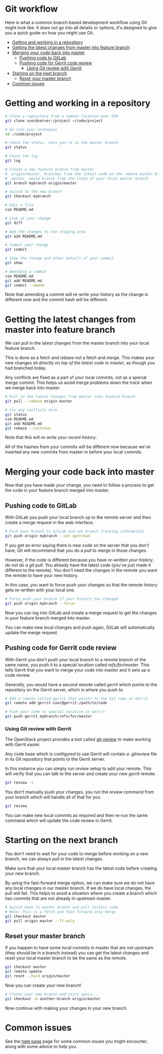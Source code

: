 # Git workflow

Here is what a common branch based development workflow using Git might look
like. It does not go into all details or options, it's designed to give you a
quick guide on how you might use Git.


<!-- vim-markdown-toc GFM -->

* [Getting and working in a repository](#getting-and-working-in-a-repository)
* [Getting the latest changes from master into feature branch](#getting-the-latest-changes-from-master-into-feature-branch)
* [Merging your code back into master](#merging-your-code-back-into-master)
	* [Pushing code to GitLab](#pushing-code-to-gitlab)
	* [Pushing code for Gerrit code review](#pushing-code-for-gerrit-code-review)
		* [Using Git review with Gerrit](#using-git-review-with-gerrit)
* [Starting on the next branch](#starting-on-the-next-branch)
	* [Reset your master branch](#reset-your-master-branch)
* [Common issues](#common-issues)

<!-- vim-markdown-toc -->

# Getting and working in a repository

```bash
# Clone a repository from a remote location over SSH
git clone user@server:/project ~/code/project

# Go into your workspace
cd ~/code/project

# Check the status, note you're in the master branch
git status

# Check the log
git log

# Create a new feature branch from master
# _origin/master_ branches from the latest code on the remote master branch
# _master_ would branch from the state of your local master branch
git branch mybranch origin/master

# Switch to the new branch
git checkout mybranch

# Edit a file
vim README.md

# Look at your change
git diff

# Add the changes to the staging area
git add README.md

# Commit your change
git commit

# Show the change and other details of your commit
git show

# Amending a commit
vim README.md
git add README.md
git commit --amend
```

Note that amending a commit will re-write your history as the change is
different now and the commit hash will be different.

# Getting the latest changes from master into feature branch

We can pull in the latest changes from the master branch into your local
feature branch.

This is done as a fetch and _rebase_ not a fetch and _merge_. This makes your
new changes sit _directly on top of the latest code in master_, as though you
had branched today.

Any conflicts are fixed as a part of your local commits, not as a special merge
commit. This helps us avoid merge problems down the track when we merge back
into master.

```bash
# Pull in the latest changes from master into feature branch
git pull --rebase origin master

# Fix any conflicts here
git status
vim README.md
git add README.md
git rebase --continue
```

Note that this will _re-write your recent history_.

All of the hashes from your commits will be different now because we've
inserted any new commits from master in before your local commits.

# Merging your code back into master

Now that you have made your change, you need to follow a process to get the
code in your feature branch merged into master.

## Pushing code to GitLab

With GitLab you push your local branch up to the remote server and then create
a merge request in the web interface.

```bash
# Push your branch to GitLab and set branch tracking information
git push origin mybranch --set-upstream
```

If you get an error saying there is new code on the server that you don't have,
Git will recommend that you do a _pull_ to merge in those changes.

However, if the code is different because you have _re-written your history_,
*do not do a git pull*. You already have the latest code (you've just made it
different to the remote). You don't need the changes in the remote you want the
remote to have your new history.

In this case, you want to force push your changes so that the remote history
gets re-written with your local one.

```bash
# Force push your branch if your history has changed
git push origin mybranch --force
```

Now you can log into GitLab and create a merge request to get the changes in
your feature branch merged into master.

You can make new local changes and push again, GitLab will automatically update
the merge request.

## Pushing code for Gerrit code review

With Gerrit you don't push your local branch to a remote branch of the same
name, you push it to a special location called _refs/for/master_. This tells
Gerrit that you want to merge your code into master and it sets up a code
review.

Generally, you would have a second remote called _gerrit_ which points to the
repository on the Gerrit server, which is where you push to.

```bash
# Add a remote called gerrit that points to the Git repo on Gerrit
git remote add gerrit user@gerrit:/path/to/code

# Push your code to special location in Gerrit
git push gerrit mybranch:refs/for/master
```

### Using Git review with Gerrit

The OpenStack project provides a tool called
[git-review](https://docs.openstack.org/infra/git-review/index.html) to make
working with Gerrit easier.

Any code base which is configured to use Gerrit will contain a _.gitreview_ file
in its Git repository that points to the Gerrit server.

In this instance you can simply run _review_ setup to add your remote. This
will verify that you can talk to the server and create your new _gerrit_
remote.

```bash
git review -s
```

You don't manually push your changes, you run the _review_ command from your
branch which will handle all of that for you.

```bash
git review
```

You can make new local commits as required and then re-run the same command
which will update the code review in Gerrit.

# Starting on the next branch
You don't need to wait for your code to merge before working on a new branch,
we can always pull in the latest changes.

Make sure that your local master branch has the latest code before creating
your new branch.

By using the fast-forward merge option, we can make sure we do not have any
local changes in our master branch. If we do have local changes, the pull will
fail. This helps to avoid a situation where you create a branch which has
commits that are not already in upstream master.

```bash
# Switch back to master branch and pull lastest code
# Note: This is a fetch and fast-forward only merge
git checkout master
git pull origin master --ff-only
```

## Reset your master branch

If you happen to have some local commits in master that are not upstream (they
should be in a branch instead) you can get the latest changes and reset your
local master branch to be the same as the remote.

```bash
git checkout master
git remote update
git reset --hard origin/master
```

Now you can create your new branch!

```bash
# Create your new branch and start again...
git checkout -b another-branch origin/master
```

Now continue with making your changes in your new branch.

# Common issues

See the [help page](/help.md) page for some common issues you might encounter,
along with some advice to help you.
